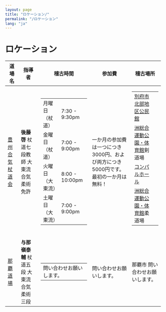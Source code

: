 ```yaml
---
layout: page
title: "ロケーション/"
permalink: "/ロケーション"
lang: "ja"
---
```


<h1 class="entry-title">ロケーション</h1>
<table class="c-location-table">
   <thead>
      <tr>
         <th>道場名</th>
         <th>指導者</th>
         <th>稽古時間</th>
         <th>参加費</th>
         <th>稽古場所</th>
      </tr>
   </thead>
   <tbody>
      <tr>
         <td><a href="#contactUs">豊州合気杖道会</a></td>
         <td><strong>後藤啓</strong>
            杖道七段教師
            大東流合気柔術免許
         </td>
         <td>
            <table class=" alignleft">
               <tbody>
                  <tr>
                     <td>月曜日（杖道）</td>
                     <td>7:30 - 9:30pm</td>
                  </tr>
                  <tr>
                     <td>金曜日（杖道）</td>
                     <td>7:00 - 9:00pm</td>
                  </tr>
                  <tr>
                     <td>火曜日（大東流）</td>
                     <td>8:00 - 10:00pm</td>
                  </tr>
                  <tr>
                     <td>土曜日（大東流）</td>
                     <td>7:00 - 9:00pm</td>
                  </tr>
               </tbody>
            </table>
         </td>
         <td>一か月の参加費は一つにつき3000円、および両方につき5000円です。最初の一か月は無料！</td>
         <td>
            <table>
               <tbody>
                  <tr>
                     <td><a href="http://www.city.beppu.oita.jp/06sisetu/annai/05kouminkan/05-02hokubu.html">別府市北部地区公民館</a></td>
                     <td></td>
                  </tr>
                  <tr>
                     <td><a href="http://www.oita-oosukouen.com/">洲総合運動公園・体育館</a>剣道場</td>
                     <td></td>
                  </tr>
                  <tr>
                     <td><a href="http://www.compalhall.jp/">コンパルホール</a></td>
                     <td></td>
                  </tr>
                  <tr>
                     <td><a href="http://www.oita-oosukouen.com/">洲総合運動公園・体育館</a>柔道場</td>
                     <td></td>
                  </tr>
               </tbody>
            </table>
            &nbsp;
            <div></div>
         </td>
      </tr>
      <tr>
         <td><a href="#contactUs">那覇道場</a></td>
         <td><b>与那嶺泰輔</b>
            杖道五段
            大東流合気柔術三段
         </td>
         <td>
            <table>
               <tbody>
                  <tr>
                     <td>問い合わせお願いします。</td>
                  </tr>
               </tbody>
            </table>
         </td>
         <td>問い合わせお願いします。</td>
         <td>那覇市
            問い合わせお願いします。
         </td>
      </tr>
   </tbody>
</table>

<br />
